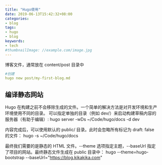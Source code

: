 ```yaml
---
title: "Hugo使用"
date: 2019-06-13T15:42:32+08:00
categories:
- blog
tags:
- hugo
- blog
keywords:
- tech
#thumbnailImage: //example.com/image.jpg
---
```


<!--more-->

博客文件，通常放在 content/post 目录中

```yaml
#创建
hugo new post/my-first-blog.md
```

## 编译静态网站
Hugo 在构建之前不会移除生成的文件。一个简单的解决方法是对开发环境和生产环境使用不同的目录。
可以指定单独的目录（例如 dev/）来启动构建草稿内容的服务器（有助于编辑）:
hugo server -wDs ~/Code/hugo/docs -d dev

内容完成后，可以使用默认的 public/ 目录。此时会忽略所有标记为 draft: false 的文件：
hugo -s ~/Code/hugo/docs

最终我们需要的是静态的 HTML 文件。--theme 选项指定主题，--baseUrl 指定了项目的网站。最终静态文件生成在 public 目录中：
hugo --theme=hugo-bootstrap --baseUrl="https://blog.kikakika.com"



